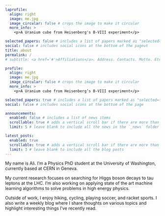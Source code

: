 ```yaml
---
laprofile:
  align: right
  image: me.jpg
  image_circular: false # crops the image to make it circular
  more_info: >
    <p>A Uranium cube from Heisenberg's B-VIII experiment</p>

selected_papers: false # includes a list of papers marked as "selected={true}"
social: false # includes social icons at the bottom of the pageut
title: about
permalink: /
# subtitle: <a href='#'>Affiliations</a>. Address. Contacts. Motto. Etc.

profile:
  align: right
  image: me.jpg
  image_circular: false # crops the image to make it circular
  more_info: >
    <p>A Uranium cube from Heisenberg’s B-VIII experiment</p>

selected_papers: true # includes a list of papers marked as "selected={true}"
social: false # includes social icons at the bottom of the page

announcements:
  enabled: false # includes a list of news items
  scrollable: true # adds a vertical scroll bar if there are more than 3 news items
  limit: 5 # leave blank to include all the news in the `_news` folder

latest_posts:
  enabled: true
  scrollable: true # adds a vertical scroll bar if there are more than 3 new posts items
  limit: 3 # leave blank to include all the blog posts
---
```


My name is Ali. I’m a Physics PhD student at the University of Washington, currently based at CERN in Geneva.

My current research focuses on searching for Higgs boson decays to tau leptons at the LHC. I’m also working on applying state of the art machine learning algorithms to solve problems in high energy physics.

Outside of work, I enjoy hiking, cycling, playing soccer, and racket sports. I also write a weekly blog where I share thoughts on various topics and highlight interesting things I’ve recently read.
